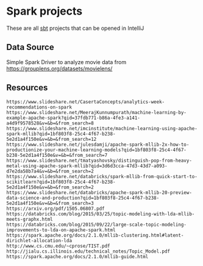 # Spark projects
These are all [sbt](http://alvinalexander.com/scala/sbt-how-to-compile-run-package-scala-project) projects that can be opened in IntelliJ

## Data Source
Simple Spark Driver to analyze movie data from 
https://grouplens.org/datasets/movielens/

## Resources

```
https://www.slideshare.net/CasertaConcepts/analytics-week-recommendations-on-spark
https://www.slideshare.net/MeerajKunnumpurath/machine-learning-by-example-apache-spark?qid=37fdb771-b86a-4fe3-a141-a4d9f9578528&v=&b=&from_search=8
https://www.slideshare.net/imcinstitute/machine-learning-using-apache-spark-mllib?qid=1bf803f8-25c4-4f67-b238-5e2d1a4f150e&v=&b=&from_search=12
https://www.slideshare.net/julesdamji/apache-spark-mllib-2x-how-to-productionize-your-machine-learning-models?qid=1bf803f8-25c4-4f67-b238-5e2d1a4f150e&v=&b=&from_search=7
https://www.slideshare.net/tmatyashovsky/distinguish-pop-from-heavy-metal-using-apache-spark-mllib?qid=3d6d3cca-47d3-43d7-a093-d7e2da58b7a4&v=&b=&from_search=2
https://www.slideshare.net/databricks/spark-mllib-from-quick-start-to-scikitlearn?qid=1bf803f8-25c4-4f67-b238-5e2d1a4f150e&v=&b=&from_search=2
https://www.slideshare.net/databricks/apache-spark-mllib-20-preview-data-science-and-production?qid=1bf803f8-25c4-4f67-b238-5e2d1a4f150e&v=&b=&from_search=3
https://arxiv.org/pdf/1505.06807.pdf
https://databricks.com/blog/2015/03/25/topic-modeling-with-lda-mllib-meets-graphx.html
https://databricks.com/blog/2015/09/22/large-scale-topic-modeling-improvements-to-lda-on-apache-spark.html
https://spark.apache.org/docs/2.1.0/mllib-clustering.html#latent-dirichlet-allocation-lda
http://www.cs.cmu.edu/~cprose/TIST.pdf
http://jialu.cs.illinois.edu/technical_notes/Topic_Model.pdf
https://spark.apache.org/docs/2.1.0/mllib-guide.html
```